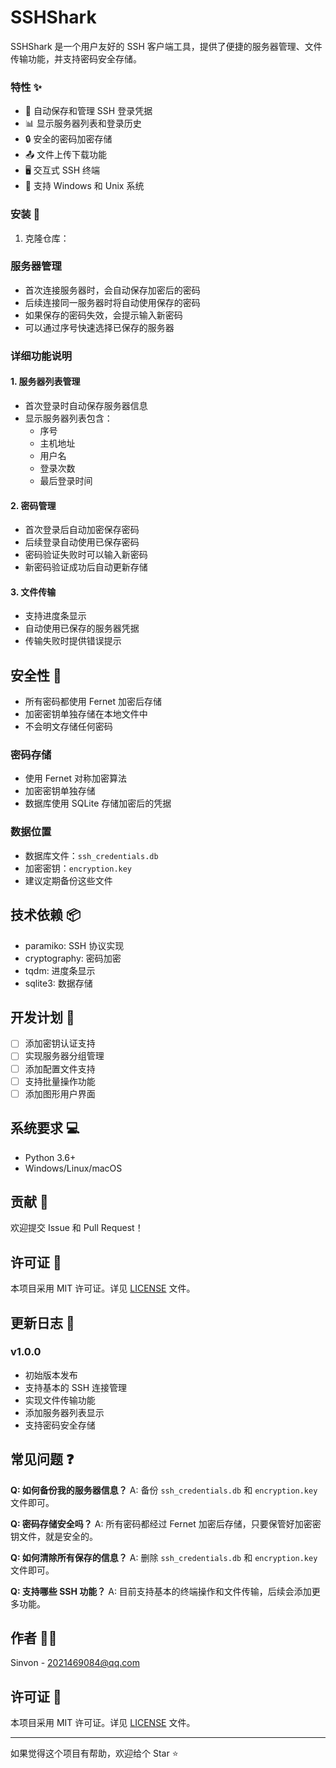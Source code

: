 # SSHShark

SSHShark 是一个用户友好的 SSH 客户端工具，提供了便捷的服务器管理、文件传输功能，并支持密码安全存储。

### 特性 ✨

- 📝 自动保存和管理 SSH 登录凭据
- 📊 显示服务器列表和登录历史
- 🔒 安全的密码加密存储
- 📤 文件上传下载功能
- 🖥️ 交互式 SSH 终端
- 🌈 支持 Windows 和 Unix 系统

### 安装 🚀

1. 克隆仓库：

### 服务器管理

- 首次连接服务器时，会自动保存加密后的密码
- 后续连接同一服务器时将自动使用保存的密码
- 如果保存的密码失效，会提示输入新密码
- 可以通过序号快速选择已保存的服务器

### 详细功能说明

#### 1. 服务器列表管理

- 首次登录时自动保存服务器信息
- 显示服务器列表包含：
  - 序号
  - 主机地址
  - 用户名
  - 登录次数
  - 最后登录时间

#### 2. 密码管理

- 首次登录后自动加密保存密码
- 后续登录自动使用已保存密码
- 密码验证失败时可以输入新密码
- 新密码验证成功后自动更新存储

#### 3. 文件传输

- 支持进度条显示
- 自动使用已保存的服务器凭据
- 传输失败时提供错误提示

## 安全性 🔐

- 所有密码都使用 Fernet 加密后存储
- 加密密钥单独存储在本地文件中
- 不会明文存储任何密码

### 密码存储

- 使用 Fernet 对称加密算法
- 加密密钥单独存储
- 数据库使用 SQLite 存储加密后的凭据

### 数据位置

- 数据库文件：`ssh_credentials.db`
- 加密密钥：`encryption.key`
- 建议定期备份这些文件

## 技术依赖 📦

- paramiko: SSH 协议实现
- cryptography: 密码加密
- tqdm: 进度条显示
- sqlite3: 数据存储

## 开发计划 🚧

- [ ] 添加密钥认证支持
- [ ] 实现服务器分组管理
- [ ] 添加配置文件支持
- [ ] 支持批量操作功能
- [ ] 添加图形用户界面

## 系统要求 💻

- Python 3.6+
- Windows/Linux/macOS

## 贡献 🤝

欢迎提交 Issue 和 Pull Request！

## 许可证 📄

本项目采用 MIT 许可证。详见 [LICENSE](LICENSE) 文件。

## 更新日志 📝

### v1.0.0

- 初始版本发布
- 支持基本的 SSH 连接管理
- 实现文件传输功能
- 添加服务器列表显示
- 支持密码安全存储

## 常见问题 ❓

**Q: 如何备份我的服务器信息？**
A: 备份 `ssh_credentials.db` 和 `encryption.key` 文件即可。

**Q: 密码存储安全吗？**
A: 所有密码都经过 Fernet 加密后存储，只要保管好加密密钥文件，就是安全的。

**Q: 如何清除所有保存的信息？**
A: 删除 `ssh_credentials.db` 和 `encryption.key` 文件即可。

**Q: 支持哪些 SSH 功能？**
A: 目前支持基本的终端操作和文件传输，后续会添加更多功能。

## 作者 👨‍💻

Sinvon - 2021469084@qq.com

## 许可证 📄

本项目采用 MIT 许可证。详见 [LICENSE](LICENSE) 文件。

---

如果觉得这个项目有帮助，欢迎给个 Star ⭐️

